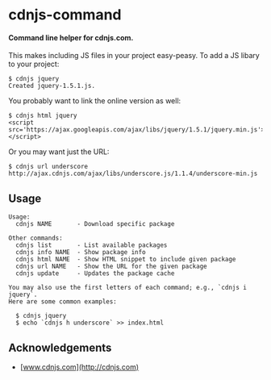 # cdnjs-command
#### Command line helper for cdnjs.com.

This makes including JS files in your project easy-peasy. To add a JS libary
to your project:

    $ cdnjs jquery
    Created jquery-1.5.1.js.

You probably want to link the online version as well:

    $ cdnjs html jquery
    <script src='https://ajax.googleapis.com/ajax/libs/jquery/1.5.1/jquery.min.js'></script>

Or you may want just the URL:

    $ cdnjs url underscore
    http://ajax.cdnjs.com/ajax/libs/underscore.js/1.1.4/underscore-min.js

## Usage

    Usage:
      cdnjs NAME       - Download specific package

    Other commands:
      cdnjs list       - List available packages
      cdnjs info NAME  - Show package info
      cdnjs html NAME  - Show HTML snippet to include given package
      cdnjs url NAME   - Show the URL for the given package
      cdnjs update     - Updates the package cache

    You may also use the first letters of each command; e.g., `cdnjs i jquery`.
    Here are some common examples:

      $ cdnjs jquery
      $ echo `cdnjs h underscore` >> index.html

## Acknowledgements

 * [www.cdnjs.com](http://cdnjs.com)

